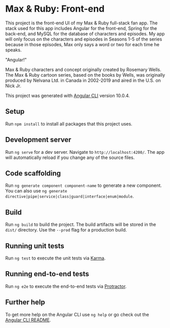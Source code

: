 # Max & Ruby: Front-end

This project is the front-end UI of my Max & Ruby full-stack fan app. The stack used for this app includes Angular for the front-end, Spring
for the back-end, and MySQL for the database of characters and episodes. My app will only focus on the characters and episodes in Seasons 1-5
of the series because in those episodes, Max only says a word or two for each time he speaks.

"Angular!"

Max & Ruby characters and concept originally created by Rosemary Wells. The Max & Ruby cartoon series, based on the books by Wells, was
originally produced by Nelvana Ltd. in Canada in 2002-2019 and aired in the U.S. on Nick Jr.

This project was generated with [Angular CLI](https://github.com/angular/angular-cli) version 10.0.4.

## Setup

Run `npm install` to install all packages that this project uses.

## Development server

Run `ng serve` for a dev server. Navigate to `http://localhost:4200/`. The app will automatically reload if you change any of the source files.

## Code scaffolding

Run `ng generate component component-name` to generate a new component. You can also use `ng generate directive|pipe|service|class|guard|interface|enum|module`.

## Build

Run `ng build` to build the project. The build artifacts will be stored in the `dist/` directory. Use the `--prod` flag for a production build.

## Running unit tests

Run `ng test` to execute the unit tests via [Karma](https://karma-runner.github.io).

## Running end-to-end tests

Run `ng e2e` to execute the end-to-end tests via [Protractor](http://www.protractortest.org/).

## Further help

To get more help on the Angular CLI use `ng help` or go check out the [Angular CLI README](https://github.com/angular/angular-cli/blob/master/README.md).
